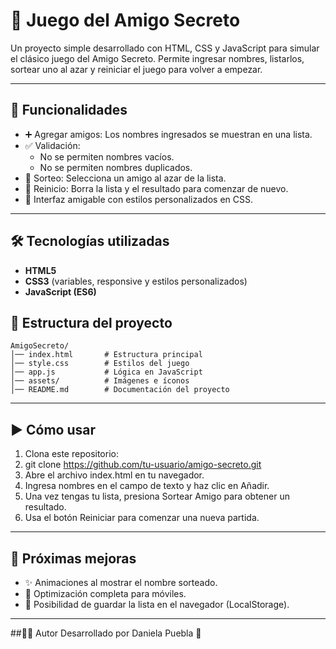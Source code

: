 # 🎁 Juego del Amigo Secreto
Un proyecto simple desarrollado con HTML, CSS y JavaScript para simular el clásico juego del Amigo Secreto.
Permite ingresar nombres, listarlos, sortear uno al azar y reiniciar el juego para volver a empezar.
________________________________________
## 🚀 Funcionalidades
-	➕ Agregar amigos: Los nombres ingresados se muestran en una lista.
-	✅ Validación:
     -	No se permiten nombres vacíos.
     -  No se permiten nombres duplicados.
-	🎲 Sorteo: Selecciona un amigo al azar de la lista.
-	🔄 Reinicio: Borra la lista y el resultado para comenzar de nuevo.
-	🎨 Interfaz amigable con estilos personalizados en CSS.
________________________________________
## 🛠️ Tecnologías utilizadas
-	**HTML5**
-	**CSS3** (variables, responsive y estilos personalizados)
-	**JavaScript (ES6)**

## 📂 Estructura del proyecto
```
AmigoSecreto/
│── index.html       # Estructura principal
│── style.css        # Estilos del juego
│── app.js           # Lógica en JavaScript
│── assets/          # Imágenes e íconos
│── README.md        # Documentación del proyecto
```

________________________________________
## ▶️ Cómo usar
1.	Clona este repositorio:
2.	git clone https://github.com/tu-usuario/amigo-secreto.git
3.	Abre el archivo index.html en tu navegador.
4.	Ingresa nombres en el campo de texto y haz clic en Añadir.
5.	Una vez tengas tu lista, presiona Sortear Amigo para obtener un resultado.
6.	Usa el botón Reiniciar para comenzar una nueva partida.
________________________________________
## 📌 Próximas mejoras
-	✨ Animaciones al mostrar el nombre sorteado.
-	📱 Optimización completa para móviles.
-	💾 Posibilidad de guardar la lista en el navegador (LocalStorage).
________________________________________
##👩‍💻 Autor
Desarrollado por Daniela Puebla 💙
